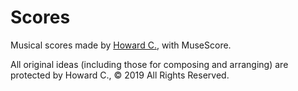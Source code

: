 # Scores

Musical scores made by [Howard C.](https://musescore.com/howard_c_), with MuseScore.

All original ideas (including those for composing and arranging) are protected by Howard C., © 2019 All Rights Reserved.

